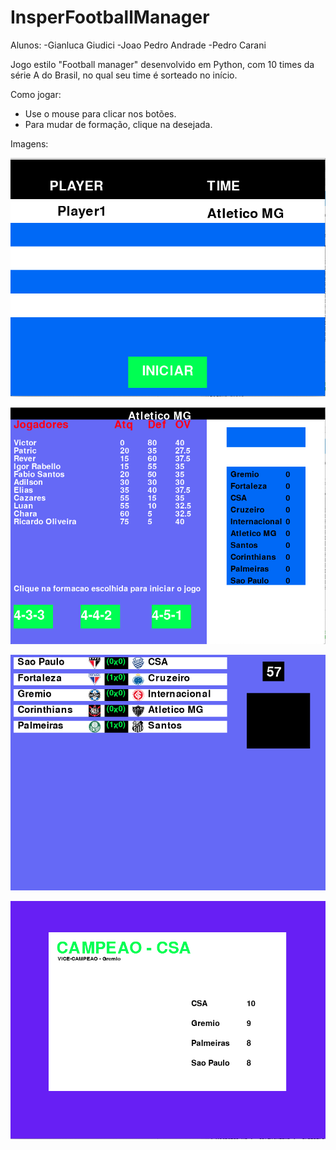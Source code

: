 # InsperFootballManager

Alunos: 
-Gianluca Giudici
-Joao Pedro Andrade
-Pedro Carani

Jogo estilo "Football manager" desenvolvido em Python, com 10 times da série A do Brasil, no qual seu time é sorteado no início.

Como jogar:
  
  - Use o mouse para clicar nos botões.
  - Para mudar de formação, clique na desejada.

  Imagens:
  

![Alt text](https://raw.githubusercontent.com/jpgianfaldoni/Projeto-Final-DSOFT/master/TELA1.png)

![Alt text](https://raw.githubusercontent.com/jpgianfaldoni/Projeto-Final-DSOFT/master/TELA2.png)

![Alt text](https://raw.githubusercontent.com/jpgianfaldoni/Projeto-Final-DSOFT/master/TELA3.png)

![Alt text](https://raw.githubusercontent.com/jpgianfaldoni/Projeto-Final-DSOFT/master/TELA4.png)



